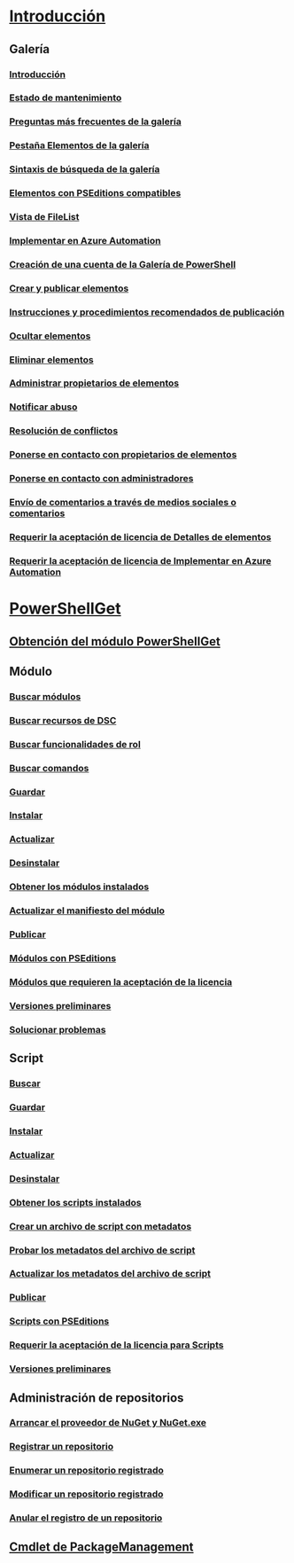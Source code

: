 # [Introducción](readme.md)
## Galería
### [Introducción](psgallery/psgallery_gettingstarted.md)
### [Estado de mantenimiento](psgallery/psgallery_status.md)
### [Preguntas más frecuentes de la galería](psgallery/psgallery_faqs.md)
### [Pestaña Elementos de la galería](psgallery/psgallery_items_tab.md)
### [Sintaxis de búsqueda de la galería](psgallery/psgallery_search_syntax.md)
### [Elementos con PSEditions compatibles](psgallery/psgallery_pseditions.md)
### [Vista de FileList](psgallery/psgallery_filelist_feature.md)
### [Implementar en Azure Automation](psgallery/psgallery_deploy_to_azure_automation.md)
### [Creación de una cuenta de la Galería de PowerShell](psgallery/psgallery_creating_an_account.md)
### [Crear y publicar elementos](psgallery/Creating-and-Publishing-an-item.md)
### [Instrucciones y procedimientos recomendados de publicación](psgallery/psgallery-PublishingGuidelines.md)
### [Ocultar elementos](psgallery/psgallery_unlist_items.md)
### [Eliminar elementos](psgallery/Deleting-Items.md)
### [Administrar propietarios de elementos](psgallery/Managing-Item-Owners.md)
### [Notificar abuso](psgallery/psgallery_report_abuse.md)
### [Resolución de conflictos](psgallery/psgallery_dispute_resolution.md)
### [Ponerse en contacto con propietarios de elementos](psgallery/psgallery_contacting_item_owners.md)
### [Ponerse en contacto con administradores](psgallery/psgallery_contacting_administrators.md)
### [Envío de comentarios a través de medios sociales o comentarios](psgallery/psgallery-SocialMediaFeedback.md)
### [Requerir la aceptación de licencia de Detalles de elementos](psgallery/psgallery_requires_license_acceptance.md)
### [Requerir la aceptación de licencia de Implementar en Azure Automation](psgallery/psgallery_deploy_to_azure_automation_requireLicenseAcceptance.md)

# [PowerShellGet](psget/overview.md)
## [Obtención del módulo PowerShellGet](psget/get_psget_module.md)

## Módulo
### [Buscar módulos](psget/module/psget_find-module.md)
### [Buscar recursos de DSC](psget/module/psget_find-dscresource.md)
### [Buscar funcionalidades de rol](psget/module/psget_find-rolecapability.md)
### [Buscar comandos](psget/module/psget_find-command.md)
### [Guardar](psget/module/psget_save-module.md)
### [Instalar](psget/module/psget_install-module.md)
### [Actualizar](psget/module/psget_update-module.md)
### [Desinstalar](psget/module/psget_uninstall-module.md)
### [Obtener los módulos instalados](psget/module/psget_get-installedmodule.md)
### [Actualizar el manifiesto del módulo](psget/module/psget_update-modulemanifest.md)
### [Publicar](psget/module/psget_publish-module.md)
### [Módulos con PSEditions](psget/module/modulewithpseditionsupport.md)
### [Módulos que requieren la aceptación de la licencia](psget/module/RequireLicenseAcceptance.md)
### [Versiones preliminares](psget/module/PreReleaseModule.md)
### [Solucionar problemas](psget/psget_cmdlets_troubleshooting.md)

## Script
### [Buscar](psget/script/psget_find-script.md)
### [Guardar](psget/script/psget_save-script.md)
### [Instalar](psget/script/psget_install-script.md)
### [Actualizar](psget/script/psget_update-script.md)
### [Desinstalar](psget/script/psget_uninstall-script.md)
### [Obtener los scripts instalados](psget/script/psget_get-installedscript.md)
### [Crear un archivo de script con metadatos](psget/script/psget_new-scriptfileinfo.md)
### [Probar los metadatos del archivo de script](psget/script/psget_test-scriptfileinfo.md)
### [Actualizar los metadatos del archivo de script](psget/script/psget_update-scriptfileinfo.md)
### [Publicar](psget/script/psget_publish-script.md)
### [Scripts con PSEditions](psget/script/scriptwithpseditionsupport.md)
### [Requerir la aceptación de la licencia para Scripts](psget/script/script_RequireLicenseAcceptance.md)
### [Versiones preliminares](psget/script/PreReleaseScript.md)
## Administración de repositorios
### [Arrancar el proveedor de NuGet y NuGet.exe](psget/repository/bootstrapping_nuget_proivder_and_exe.md)
### [Registrar un repositorio](psget/repository/psget_register-psrepository.md)
### [Enumerar un repositorio registrado](psget/repository/psget_get-psrepository.md)
### [Modificar un repositorio registrado](psget/repository/psget_set-psrepository.md)
### [Anular el registro de un repositorio](psget/repository/psget_unregister-psrepository.md)

## [Cmdlet de PackageManagement](psget/oneget/PackageManagement_cmdlets.md)
